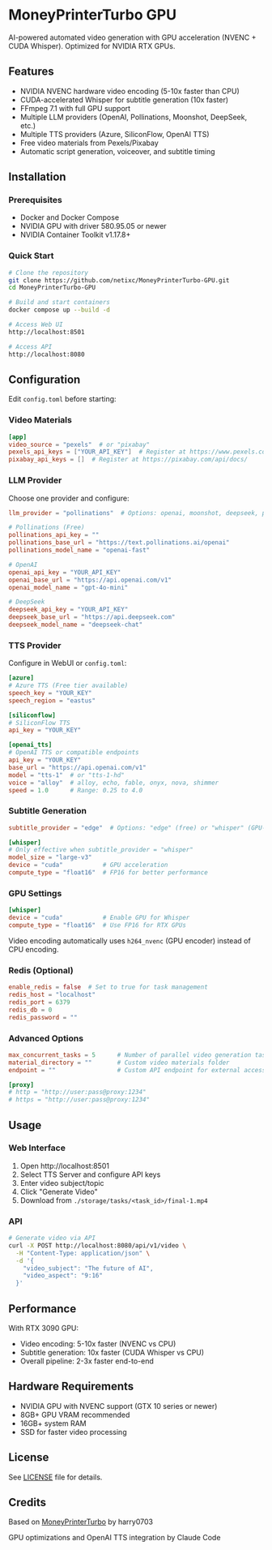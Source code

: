 # MoneyPrinterTurbo GPU

AI-powered automated video generation with GPU acceleration (NVENC + CUDA Whisper). Optimized for NVIDIA RTX GPUs.

## Features

- NVIDIA NVENC hardware video encoding (5-10x faster than CPU)
- CUDA-accelerated Whisper for subtitle generation (10x faster)
- FFmpeg 7.1 with full GPU support
- Multiple LLM providers (OpenAI, Pollinations, Moonshot, DeepSeek, etc.)
- Multiple TTS providers (Azure, SiliconFlow, OpenAI TTS)
- Free video materials from Pexels/Pixabay
- Automatic script generation, voiceover, and subtitle timing

## Installation

### Prerequisites

- Docker and Docker Compose
- NVIDIA GPU with driver 580.95.05 or newer
- NVIDIA Container Toolkit v1.17.8+

### Quick Start

```bash
# Clone the repository
git clone https://github.com/netixc/MoneyPrinterTurbo-GPU.git
cd MoneyPrinterTurbo-GPU

# Build and start containers
docker compose up --build -d

# Access Web UI
http://localhost:8501

# Access API
http://localhost:8080
```

## Configuration

Edit `config.toml` before starting:

### Video Materials

```toml
[app]
video_source = "pexels"  # or "pixabay"
pexels_api_keys = ["YOUR_API_KEY"]  # Register at https://www.pexels.com/api/
pixabay_api_keys = []  # Register at https://pixabay.com/api/docs/
```

### LLM Provider

Choose one provider and configure:

```toml
llm_provider = "pollinations"  # Options: openai, moonshot, deepseek, pollinations, ollama, etc.

# Pollinations (Free)
pollinations_api_key = ""
pollinations_base_url = "https://text.pollinations.ai/openai"
pollinations_model_name = "openai-fast"

# OpenAI
openai_api_key = "YOUR_API_KEY"
openai_base_url = "https://api.openai.com/v1"
openai_model_name = "gpt-4o-mini"

# DeepSeek
deepseek_api_key = "YOUR_API_KEY"
deepseek_base_url = "https://api.deepseek.com"
deepseek_model_name = "deepseek-chat"
```

### TTS Provider

Configure in WebUI or `config.toml`:

```toml
[azure]
# Azure TTS (Free tier available)
speech_key = "YOUR_KEY"
speech_region = "eastus"

[siliconflow]
# SiliconFlow TTS
api_key = "YOUR_KEY"

[openai_tts]
# OpenAI TTS or compatible endpoints
api_key = "YOUR_KEY"
base_url = "https://api.openai.com/v1"
model = "tts-1"  # or "tts-1-hd"
voice = "alloy"  # alloy, echo, fable, onyx, nova, shimmer
speed = 1.0      # Range: 0.25 to 4.0
```

### Subtitle Generation

```toml
subtitle_provider = "edge"  # Options: "edge" (free) or "whisper" (GPU-accelerated)

[whisper]
# Only effective when subtitle_provider = "whisper"
model_size = "large-v3"
device = "cuda"           # GPU acceleration
compute_type = "float16"  # FP16 for better performance
```

### GPU Settings

```toml
[whisper]
device = "cuda"           # Enable GPU for Whisper
compute_type = "float16"  # Use FP16 for RTX GPUs
```

Video encoding automatically uses `h264_nvenc` (GPU encoder) instead of CPU encoding.

### Redis (Optional)

```toml
enable_redis = false  # Set to true for task management
redis_host = "localhost"
redis_port = 6379
redis_db = 0
redis_password = ""
```

### Advanced Options

```toml
max_concurrent_tasks = 5      # Number of parallel video generation tasks
material_directory = ""       # Custom video materials folder
endpoint = ""                 # Custom API endpoint for external access

[proxy]
# http = "http://user:pass@proxy:1234"
# https = "http://user:pass@proxy:1234"
```

## Usage

### Web Interface

1. Open http://localhost:8501
2. Select TTS Server and configure API keys
3. Enter video subject/topic
4. Click "Generate Video"
5. Download from `./storage/tasks/<task_id>/final-1.mp4`

### API

```bash
# Generate video via API
curl -X POST http://localhost:8080/api/v1/video \
  -H "Content-Type: application/json" \
  -d '{
    "video_subject": "The future of AI",
    "video_aspect": "9:16"
  }'
```

## Performance

With RTX 3090 GPU:
- Video encoding: 5-10x faster (NVENC vs CPU)
- Subtitle generation: 10x faster (CUDA Whisper vs CPU)
- Overall pipeline: 2-3x faster end-to-end

## Hardware Requirements

- NVIDIA GPU with NVENC support (GTX 10 series or newer)
- 8GB+ GPU VRAM recommended
- 16GB+ system RAM
- SSD for faster video processing

## License

See [LICENSE](LICENSE) file for details.

## Credits

Based on [MoneyPrinterTurbo](https://github.com/harry0703/MoneyPrinterTurbo) by harry0703

GPU optimizations and OpenAI TTS integration by Claude Code
